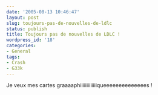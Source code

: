 ```yaml
---
date: '2005-08-13 10:46:47'
layout: post
slug: toujours-pas-de-nouvelles-de-ldlc
status: publish
title: Toujours pas de nouvelles de LDLC !
wordpress_id: '18'
categories:
- General
tags:
- Crash
- G33k
---
```


Je veux mes cartes graaaaphiiiiiiiiiiiiiqueeeeeeeeeeeeees !
